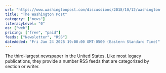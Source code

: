 ```yaml
---
url: "https://www.washingtonpost.com/discussions/2018/10/12/washington-post-rss-feeds/"
title: "The Washington Post"
category: ["news"]
literacyLevel: "0"
os: ["web"]
pricing: ["free", "paid"]
feeds: ["Newsletter", "RSS"]
dateAdded: "Fri Jan 24 2025 19:00:00 GMT-0500 (Eastern Standard Time)"
---
```


The third-largest newspaper in the United States. Like most legacy publications, they provide a number RSS feeds that are categorized by section or writer.